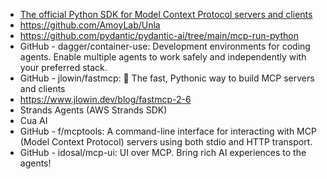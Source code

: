 - [The official Python SDK for Model Context Protocol servers and clients](https://github.com/modelcontextprotocol/python-sdk)
- https://github.com/AmoyLab/Unla 
- https://github.com/pydantic/pydantic-ai/tree/main/mcp-run-python
- GitHub - dagger/container-use: Development environments for coding agents. Enable multiple agents to work safely and independently with your preferred stack.
- GitHub - jlowin/fastmcp: 🚀 The fast, Pythonic way to build MCP servers and clients
- https://www.jlowin.dev/blog/fastmcp-2-6
- Strands Agents (AWS Strands SDK)
- Cua AI 
- GitHub - f/mcptools: A command-line interface for interacting with MCP (Model Context Protocol) servers using both stdio and HTTP transport. 
- GitHub - idosal/mcp-ui: UI over MCP. Bring rich AI experiences to the agents! 
